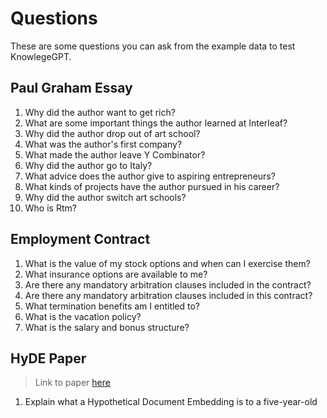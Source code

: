 # Questions

These are some questions you can ask from the example data to test KnowlegeGPT.

## Paul Graham Essay

1. Why did the author want to get rich?
2. What are some important things the author learned at Interleaf?
3. Why did the author drop out of art school?
4. What was the author's first company?
5. What made the author leave Y Combinator?
6. Why did the author go to Italy?
7. What advice does the author give to aspiring entrepreneurs?
8. What kinds of projects have the author pursued in his career?
9. Why did the author switch art schools?
10. Who is Rtm?

## Employment Contract

1. What is the value of my stock options and when can I exercise them?
2. What insurance options are available to me?
3. Are there any mandatory arbitration clauses included in the contract?
4. Are there any mandatory arbitration clauses included in this contract?
5. What termination benefits am I entitled to?
6. What is the vacation policy?
7. What is the salary and bonus structure?

## HyDE Paper

> Link to paper [here](https://arxiv.org/abs/2212.10496)

1. Explain what a Hypothetical Document Embedding is to a five-year-old

